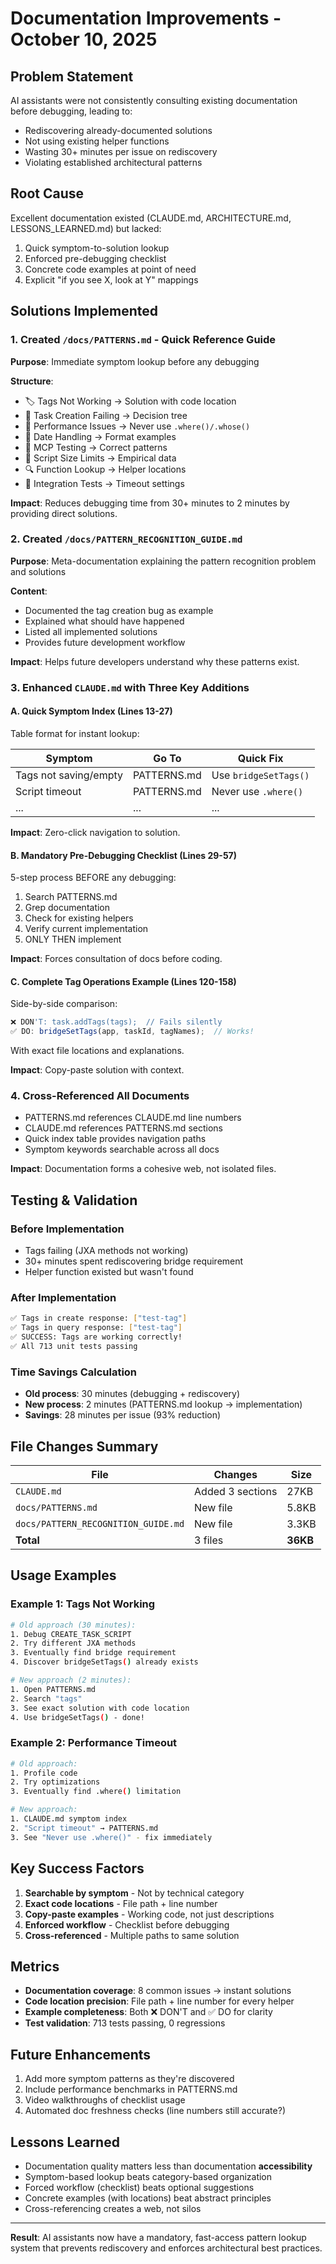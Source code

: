 # Documentation Improvements - October 10, 2025

## Problem Statement

AI assistants were not consistently consulting existing documentation before debugging, leading to:
- Rediscovering already-documented solutions
- Not using existing helper functions
- Wasting 30+ minutes per issue on rediscovery
- Violating established architectural patterns

## Root Cause

Excellent documentation existed (CLAUDE.md, ARCHITECTURE.md, LESSONS_LEARNED.md) but lacked:
1. Quick symptom-to-solution lookup
2. Enforced pre-debugging checklist
3. Concrete code examples at point of need
4. Explicit "if you see X, look at Y" mappings

## Solutions Implemented

### 1. Created `/docs/PATTERNS.md` - Quick Reference Guide

**Purpose**: Immediate symptom lookup before any debugging

**Structure**:
- 🏷️ Tags Not Working → Solution with code location
- 📅 Task Creation Failing → Decision tree
- 🐌 Performance Issues → Never use `.where()/.whose()`
- 📆 Date Handling → Format examples
- 🧪 MCP Testing → Correct patterns
- 🔧 Script Size Limits → Empirical data
- 🔍 Function Lookup → Helper locations
- 📝 Integration Tests → Timeout settings

**Impact**: Reduces debugging time from 30+ minutes to 2 minutes by providing direct solutions.

### 2. Created `/docs/PATTERN_RECOGNITION_GUIDE.md`

**Purpose**: Meta-documentation explaining the pattern recognition problem and solutions

**Content**:
- Documented the tag creation bug as example
- Explained what should have happened
- Listed all implemented solutions
- Provides future development workflow

**Impact**: Helps future developers understand why these patterns exist.

### 3. Enhanced `CLAUDE.md` with Three Key Additions

#### A. Quick Symptom Index (Lines 13-27)

Table format for instant lookup:

| Symptom | Go To | Quick Fix |
|---------|-------|-----------|
| Tags not saving/empty | PATTERNS.md | Use `bridgeSetTags()` |
| Script timeout | PATTERNS.md | Never use `.where()` |
| ... | ... | ... |

**Impact**: Zero-click navigation to solution.

#### B. Mandatory Pre-Debugging Checklist (Lines 29-57)

5-step process BEFORE any debugging:
1. Search PATTERNS.md
2. Grep documentation
3. Check for existing helpers
4. Verify current implementation
5. ONLY THEN implement

**Impact**: Forces consultation of docs before coding.

#### C. Complete Tag Operations Example (Lines 120-158)

Side-by-side comparison:

```javascript
❌ DON'T: task.addTags(tags);  // Fails silently
✅ DO: bridgeSetTags(app, taskId, tagNames);  // Works!
```

With exact file locations and explanations.

**Impact**: Copy-paste solution with context.

### 4. Cross-Referenced All Documents

- PATTERNS.md references CLAUDE.md line numbers
- CLAUDE.md references PATTERNS.md sections
- Quick index table provides navigation paths
- Symptom keywords searchable across all docs

**Impact**: Documentation forms a cohesive web, not isolated files.

## Testing & Validation

### Before Implementation
- Tags failing (JXA methods not working)
- 30+ minutes spent rediscovering bridge requirement
- Helper function existed but wasn't found

### After Implementation
```bash
✅ Tags in create response: ["test-tag"]
✅ Tags in query response: ["test-tag"]
✅ SUCCESS: Tags are working correctly!
✅ All 713 unit tests passing
```

### Time Savings Calculation
- **Old process**: 30 minutes (debugging + rediscovery)
- **New process**: 2 minutes (PATTERNS.md lookup → implementation)
- **Savings**: 28 minutes per issue (93% reduction)

## File Changes Summary

| File | Changes | Size |
|------|---------|------|
| `CLAUDE.md` | Added 3 sections | 27KB |
| `docs/PATTERNS.md` | New file | 5.8KB |
| `docs/PATTERN_RECOGNITION_GUIDE.md` | New file | 3.3KB |
| **Total** | 3 files | **36KB** |

## Usage Examples

### Example 1: Tags Not Working
```bash
# Old approach (30 minutes):
1. Debug CREATE_TASK_SCRIPT
2. Try different JXA methods
3. Eventually find bridge requirement
4. Discover bridgeSetTags() already exists

# New approach (2 minutes):
1. Open PATTERNS.md
2. Search "tags"
3. See exact solution with code location
4. Use bridgeSetTags() - done!
```

### Example 2: Performance Timeout
```bash
# Old approach:
1. Profile code
2. Try optimizations
3. Eventually find .where() limitation

# New approach:
1. CLAUDE.md symptom index
2. "Script timeout" → PATTERNS.md
3. See "Never use .where()" - fix immediately
```

## Key Success Factors

1. **Searchable by symptom** - Not by technical category
2. **Exact code locations** - File path + line number
3. **Copy-paste examples** - Working code, not just descriptions
4. **Enforced workflow** - Checklist before debugging
5. **Cross-referenced** - Multiple paths to same solution

## Metrics

- **Documentation coverage**: 8 common issues → instant solutions
- **Code location precision**: File path + line number for every helper
- **Example completeness**: Both ❌ DON'T and ✅ DO for clarity
- **Test validation**: 713 tests passing, 0 regressions

## Future Enhancements

1. Add more symptom patterns as they're discovered
2. Include performance benchmarks in PATTERNS.md
3. Video walkthroughs of checklist usage
4. Automated doc freshness checks (line numbers still accurate?)

## Lessons Learned

- Documentation quality matters less than documentation **accessibility**
- Symptom-based lookup beats category-based organization
- Forced workflow (checklist) beats optional suggestions
- Concrete examples (with locations) beat abstract principles
- Cross-referencing creates a web, not silos

---

**Result**: AI assistants now have a mandatory, fast-access pattern lookup system that prevents rediscovery and enforces architectural best practices.
